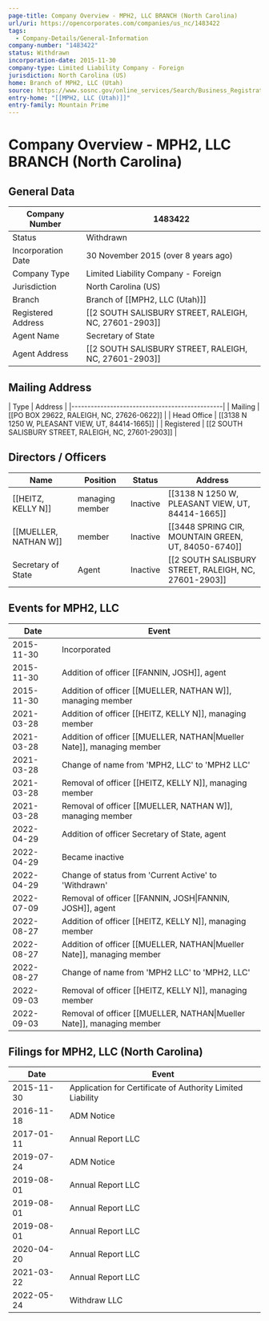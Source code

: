 ```yaml
---
page-title: Company Overview - MPH2, LLC BRANCH (North Carolina)
url/uri: https://opencorporates.com/companies/us_nc/1483422
tags:
  - Company-Details/General-Information
company-number: "1483422"
status: Withdrawn
incorporation-date: 2015-11-30
company-type: Limited Liability Company - Foreign
jurisdiction: North Carolina (US)
home: Branch of MPH2, LLC (Utah)
source: https://www.sosnc.gov/online_services/Search/Business_Registration_profile?Id=11891030
entry-home: "[[MPH2, LLC (Utah)]]"
entry-family: Mountain Prime
---
```


# Company Overview - MPH2, LLC BRANCH (North Carolina)

## General Data

| Company Number        | 1483422                                       |
|-----------------------|-----------------------------------------------|
| Status                | Withdrawn                                     |
| Incorporation Date    | 30 November 2015 (over 8 years ago)           |
| Company Type          | Limited Liability Company - Foreign           |
| Jurisdiction          | North Carolina (US)                           |
| Branch                | Branch of [[MPH2, LLC (Utah)]] |
| Registered Address    | [[2 SOUTH SALISBURY STREET, RALEIGH, NC, 27601-2903]] |
| Agent Name            | Secretary of State                            |
| Agent Address         | [[2 SOUTH SALISBURY STREET, RALEIGH, NC, 27601-2903]] |


## Mailing Address

| Type | Address                                       |
|-----------------------------------------------|
| Mailing |  [[PO BOX 29622, RALEIGH, NC, 27626-0622]] |
| Head Office | [[3138 N 1250 W, PLEASANT VIEW, UT, 84414-1665]] |
| Registered | [[2 SOUTH SALISBURY STREET, RALEIGH, NC, 27601-2903]] |


## Directors / Officers

| Name                             | Position         | Status       | Address                                                                                                         |
|----------------------------------|------------------|--------------|-----------------------------------------------------------------------------------------------------------------|
| [[HEITZ, KELLY N]]     | managing member            | Inactive     | [[3138 N 1250 W, PLEASANT VIEW, UT, 84414-1665]] |
| [[MUELLER, NATHAN W]] | member           | Inactive     | [[3448 SPRING CIR, MOUNTAIN GREEN, UT, 84050-6740]] |
| Secretary of State | Agent | Inactive         | [[2 SOUTH SALISBURY STREET, RALEIGH, NC, 27601-2903]] |



## Events for MPH2, LLC

| Date          | Event                                                        |
|---------------|--------------------------------------------------------------|
| 2015-11-30    | Incorporated                                                 |
| 2015-11-30    | Addition of officer [[FANNIN, JOSH]], agent                      |
| 2015-11-30    | Addition of officer [[MUELLER, NATHAN W]], managing member            |
| 2021-03-28    | Addition of officer [[HEITZ, KELLY N]], managing member             |
| 2021-03-28    | Addition of officer [[MUELLER, NATHAN\|Mueller Nate]], managing member            |
| 2021-03-28    | Change of name from 'MPH2, LLC' to 'MPH2 LLC'                |
| 2021-03-28    | Removal of officer [[HEITZ, KELLY N]], managing member              |
| 2021-03-28    | Removal of officer [[MUELLER, NATHAN W]], managing member             |
| 2022-04-29    | Addition of officer Secretary of State, agent                |
| 2022-04-29    | Became inactive                                              |
| 2022-04-29    | Change of status from 'Current Active' to 'Withdrawn'        |
| 2022-07-09    | Removal of officer [[FANNIN, JOSH\|FANNIN, JOSH]], agent                        |
| 2022-08-27    | Addition of officer [[HEITZ, KELLY N]], managing member            |
| 2022-08-27    | Addition of officer [[MUELLER, NATHAN\|Mueller Nate]], managing member           |
| 2022-08-27    | Change of name from 'MPH2 LLC' to 'MPH2, LLC'                |
| 2022-09-03    | Removal of officer [[HEITZ, KELLY N]], managing member              |
| 2022-09-03    | Removal of officer [[MUELLER, NATHAN\|Mueller Nate]], managing member             |

## Filings for MPH2, LLC (North Carolina)
| Date       | Event                                              |
|------------|----------------------------------------------------|
| 2015-11-30 | Application for Certificate of Authority Limited Liability |
| 2016-11-18 | ADM Notice                                         |
| 2017-01-11 | Annual Report LLC                                  |
| 2019-07-24 | ADM Notice                                         |
| 2019-08-01 | Annual Report LLC                                  |
| 2019-08-01 | Annual Report LLC                                  |
| 2019-08-01 | Annual Report LLC                                  |
| 2020-04-20 | Annual Report LLC                                  |
| 2021-03-22 | Annual Report LLC                                  |
| 2022-05-24 | Withdraw LLC                                       |